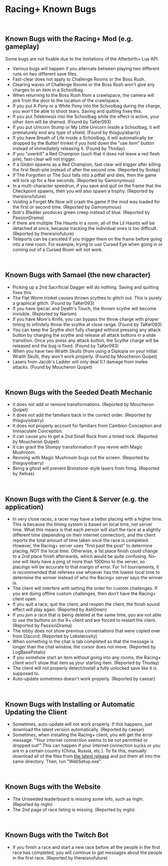 # Racing+ Known Bugs

<br />

## Known Bugs with the Racing+ Mod (e.g. gameplay)

Some bugs are not fixable due to the limitations of the Afterbirth+ Lua API.

* Various bugs will happen if you alternate between playing two different runs on two different save files.
* Fast-clear does not apply to Challenge Rooms or the Boss Rush.
* Clearing waves of Challenge Rooms or the Boss Rush won't give any charges to an item in a Schoolbag.
* When returning to the Boss Rush from a crawlspace, the camera will jerk from the door to the location of the crawlspace.
* If you put A Pony or a White Pony into the Schoolbag during the charge, you won't be able to shoot tears. Saving and quitting fixes this.
* If you put Telekinesis into the Schoolbag while the effect is active, your other item will be drained. (Found by TaKer093)
* If you put Unicorn Stump or My Little Unicorn inside a Schoolbag, it will prematurely end any type of shield. (Found by thisguyisbarry)
* If you have Breath of Life inside a Schoolbag, it will automatically be dropped by the Butter! trinket if you hold down the "use item" button instead of immediately releasing it. (Found by Thoday)
* If you "overkill" a Red Champion (such that it does not leave a red flesh pile), fast-clear will not trigger.
* If a Globin spawns as a Red Champion, fast clear will trigger after killing the first flesh-pile instead of after the second one. (Reported by Ibotep)
* If The Forgotten or The Soul falls into a pitfall and dies, then the game will lock up for a few seconds. (Reported by Gamonymous)
* In a multi-character speedrun, if you save and quit on the frame that the Checkpoint spawns, then you will also spawn a trophy. (Reported by thereisnofuture)
* Voiding a Forget Me Now will crash the game if the mod was loaded for the first or second time. (Reported by Gamonymous)
* Bob's Bladder produces green creep instead of blue. (Reported by PassionDrama)
* If there are multiple The Haunts in a room, all of the Lil Haunts will be detached at once, because tracking the individual ones is too difficult. (Reported by thereisnofuture)
* Teleports can be canceled if you trigger them on the frame before going into a new room. For example, trying to use Cursed Eye when going in or coming out of a Cursed Room will not work.

<br />

## Known Bugs with Samael (the new character)

* Picking up a 2nd Sacrificial Dagger will do nothing. Saving and quitting fixes this.
* The Flat Worm trinket causes thrown scythes to glitch out. This is purely a graphical glitch. (Found by TaKer093)
* If you have Ipecac and Death's Touch, the thrown scythe will become invisible. (Reported by Nariom)
* If you have Mom's Knife, you can bypass the throw charge with proper timing to infinitely throw the scythe at close range. (Found by TaKer093)
* You can keep the Scythe shot fully charged without pressing any attack button by charging the scythe and release all attack buttons in a slide transition. Once you press any attack button, the Scythe charge will be released and the bug is fixed. (Found by TaKer093)
* When you have two Wraith Skulls (from using a Diplopia on your initial Wraith Skull), they won't work properly. (Found by Moucheron Quipet)
* Lasers from Jacob's Ladder will only deal 0.1 damage from melee attacks. (Found by Moucheron Quipet)

<br />

## Known Bugs with the Seeded Death Mechanic

* It does not add or remove transformations. (Reported by Moucheron Quipet)
* It does not add the familiars back in the correct order. (Reported by thisguyisbarry)
* It does not properly account for familiars from Cambion Conception and Immaculate Conception.
* It can cause you to get a 2nd Small Rock from a tinted rock. (Reported by Moucheron Quipet)
* It can grant the Stompy transformation if you revive with Magic Mushroom.
* Reviving with Magic Mushroom bugs out the screen. (Reported by thisguyisbarry)
* Being a ghost will prevent Brimstone-style lasers from firing. (Reported by Xelnas)

<br />

## Known Bugs with the Cient & Server (e.g. the application)

* In very close races, a racer may have a better placing with a higher time. This is because the timing system is based on local time, not server time. What this means is that each person will start the race at a slightly different time (depending on their internet connection), and the client reports the total amount of time taken once the race is completed.  However, the Racing+ server uses "first past the post" to determine placing, NOT the local time. Otherwise, a 1st place finish could change to a 2nd place finish afterwards, which would be quite confusing. No-one will likely have a ping of more than 1000ms to the server, so placings will be accurate to that margin of error. For 1v1 tournaments, it is recommended that referees use whoever has the lowest local time to determine the winner instead of who the Racing+ server says the winner is.
* The client will interfere with setting the order for custom challenges. If you are doing offline custom challenges, then don't have the Racing+ client open.
* If you quit a race, quit the client, and reopen the client, the finish sound effect will play again. (Reported by AshDown)
* If you join a race that is being deleted at the same time, you are not able to use the buttons on the R+ client and are forced to restart the client. (Reported by PassionDrama)
* The lobby does not show previous conversations that were copied over from Discord. (Reported by Lobsterosity)
* When something in the chat is tab completed so that the message is longer than the chat window, the cursor does not move. (Reported by LogBasePotato)
* If you somehow start an item without going into any rooms, the Racing+ client won't show that item as your starting item. (Reported by Thoday)
* The client will not properly detect/install a fully unlocked save like it is supposed to.
* Auto-update sometimes doesn't work properly. (Reported by caesar)

<br />

## Known Bugs with Installing or Automatic Updating the Client

* Sometimes, auto-update will not work properly. If this happens, just download the latest version automatically. (Reported by caesar)
* Sometimes, when installing the Racing+ client, you will get the error message: "Your internet connection seems to be not permitted or dropped out!" This can happen if your internet connection sucks or you are in a certain country (China, Russia, etc.). To fix this, manually download all of the files from [the latest release](https://github.com/Zamiell/isaac-racing-client/releases) and put them all into the same directory. Then, run "WebSetup.exe".

<br />

## Known Bugs with the Website

* The Unseeded leaderboard is missing some info, such as mgln. (Reported by mgln)
* The 2nd page of race listing is missing. (Reported by mgln)

<br />

## Known Bugs with the Twitch Bot

* If you finish a race and start a new race before all the people in the first race has completed, you will continue to get messages about the people in the first race. (Reported by thereisnofuture)
